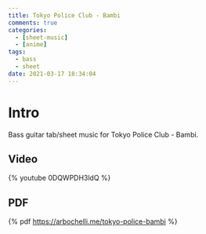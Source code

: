 ```yaml
---
title: Tokyo Police Club - Bambi
comments: true
categories:
  - [sheet-music]
  - [anime]
tags:
  - bass
  - sheet
date: 2021-03-17 18:34:04
---
```


# Intro
Bass guitar tab/sheet music for Tokyo Police Club - Bambi.

## Video
{% youtube 0DQWPDH3ldQ %}

## PDF
{% pdf https://arbochelli.me/tokyo-police-bambi %}
